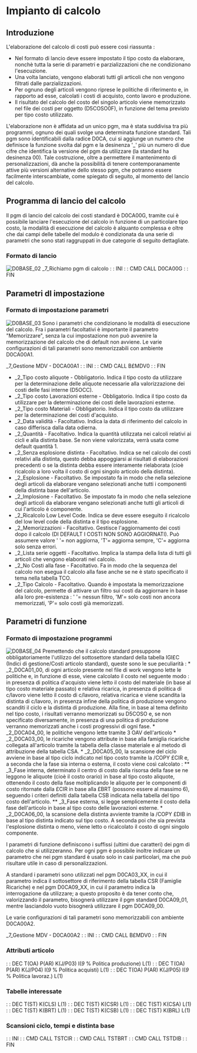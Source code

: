 # Impianto di calcolo
## Introduzione
L'elaborazione del calcolo di costi può essere così riassunta : 
 - Nel formato di lancio deve essere impostato il tipo costo da elaborare, nonchè tutta la serie di parametri e parzializzazioni che ne condizionano l'esecuzione.
 - Una volta lanciato, vengono elaborati tutti gli articoli che non vengono filtrati dalle parzializzazioni.
 - Per ognuno degli articoli vengono riprese le politiche di riferimento e, in rapporto ad esse, calcolati i costi di acquisto, conto lavoro e produzione.
 - Il risultato del calcolo del costo del singolo articolo viene memorizzato nel file dei costi per oggetto (D5COSO0F), in funzione del tema previsto per tipo costo utilizzato.

L'elaborazione non è affidata ad un unico pgm, ma è stata suddivisa tra più programmi, ognuno dei quali svolge una determinata funzione standard.
Tali pgm sono identificabili dalla radice D0CA, cui si aggiunge un numero che definisce la funzione svolta dal pgm e la desinenza '_' più un numero di due cifre che identifica la versione del pgm da utilizzare (la standard ha desinenza 00).
Tale costruzione, oltre a permettere il mantenimento di personalizzazioni, dà anche la possibilità di tenere contemporanamente attive più versioni alternative dello stesso pgm, che potranno essere facilmente interscambiate, come spiegato di seguito, al momento del lancio del calcolo.


## Programma di lancio del calcolo
Il pgm di lancio del calcolo dei costi standard è D0CA00G, tramite cui è possibile lanciare l'esecuzione del calcolo in funzione di un particolare tipo costo, la modalità di esecuzione del calcolo è alquanto complessa e oltre che dai campi delle tabelle del modulo è condizionata da una serie di parametri che sono stati raggruppati in due categorie di seguito dettagliate.

### Formato di lancio
![D0BASE_02](http://localhost:3000/immagini/MBDOC_OGG-P_D0CA00G/D0BASE_02.png)
_7_Richiamo pgm di calcolo
 :  : INI
 :  : CMD CALL D0CA00G
 :  : FIN

## Parametri dI impostazione
### Formato di impostazione parametri
![D0BASE_03](http://localhost:3000/immagini/MBDOC_OGG-P_D0CA00G/D0BASE_03.png)
Sono i parametri che condizionano le modalità di esecuzione del calcolo. Fra i parametri facoltativi è importante il parametro "Memorizzare", senza la cui impostazione non può avvenire la memorizzazione del calcolo che di default non avviene. Le varie configurazioni di tali parametri sono memorizzabili con ambiente D0CA00A1.

_7_Gestione MDV - D0CA00A1
 :  : INI
 :  : CMD CALL B£MDV0
 :  : FIN

 - _2_Tipo costo aliquote - Obbligatorio. Indica il tipo costo da utilizzare per la determinazione delle aliquote necessarie alla valorizzazione dei costi delle fasi interne (D5OCC).
 - _2_Tipo costo Lavorazioni esterne - Obbligatorio. Indica il tipo costo da utilizzare per la determinazione dei costi delle lavorazioni esterne.
 - _2_Tipo costo Materiali - Obbligatorio. Indica il tipo costo da utilizzare per la determinazione dei costi d'acquisto.
 - _2_Data validità - Facoltativo. Indica la data di riferimento del calcolo in caso differisca dalla data odierna.
 - _2_Quantità - Facoltativo. Indica la quantità utilizzata nei calcoli relativi ai cicli e alla distinta base. Se non viene valorizzata, verrà usata come default quantità 1.
 - _2_Senza esplosione distinta - Facoltativo. Indica se nel calcolo dei costi relativi alla distinta, questo debba appoggiarsi ai risultati di elaborazioni precedenti o se la distinta debba essere interamente rielaborata (cioè ricalcolo a loro volta il costo di ogni singolo articolo della distinta).
 - _2_Esplosione - Facoltativo. Se impostato fa in modo che nella selezione degli articoli da elaborare vengano selezionati anche tutti i componenti della distinta base dell'articolo.
 - _2_Implosione - Facoltativo. Se impostato fa in modo che nella selezione degli articoli da elaborare vengano selezionati anche tutti gli articoli di cui l'articolo è componente.
 - _2_Ricalcolo Low Level Code. Indica se deve essere eseguito il ricalcolo del low level code della distinta e il tipo esplosione.
 - _2_Memorizzazioni - Facoltativo. Gestisce l'aggiornamento dei costi dopo il calcolo (DI DEFAULT I COSTI NON SONO AGGIORNATI). Può assumere valore ' '= non aggiorna, 'T'= aggiorna sempre, 'C'= aggiorna solo senza errori.
 - _2_Lista serie oggetti - Facoltativo. Implica la stampa della lista di tutti gli articoli che vengono elaborati nel calcolo.
 - _2_No Costi alla fase - Facoltativo. Fa in modo che la sequenza del calcolo non esegua il calcolo alla fase anche se ne è stato specificato il tema nella tabella TCO.
 - _2_Tipo Calcolo - Facoltativo. Quando è impostata la memorizzazione del calcolo, permette di attivare un filtro sui costi da aggiornare in base alla loro pre-esistenza :  ' '= nessun filtro, 'M'= solo costi non ancora memorizzati, 'P'= solo costi già memorizzati.

## Parametri di funzione
### Formato di impostazione programmi
![D0BASE_04](http://localhost:3000/immagini/MBDOC_OGG-P_D0CA00G/D0BASE_04.png)
Premettendo che il calcolo standard presuppone obbligatoriamente l'utilizzo del sottosettore standard della tabella IGI£C (Indici di gestione/Costi articolo standard), queste sono le sue peculiarità : 
 \* _2_D0CA01_00, di ogni articolo presente nel file di work vengono lette le politiche e, in funzione di esse, viene calcolato il costo nel seguente modo :  in presenza di politica d'acquisto viene letto il costo del materiale (in base al tipo costo materiale passato) e relativa ricarica, in presenza di politica di c/lavoro viene letto il costo di c/lavoro, relativa ricarica e viene scandita la distinta di c/lavoro, in presenza infine della politica di produzione vengono scanditi il ciclo e la distinta di produzione. Alla fine, in base al tema definito nel tipo costo, i risultati verranno memorizzati su D5COSO e, se non specificato diversamente, in presenza di una politica di produzione verranno memorizzati anche i costi progressivi di ogni fase.
 \* _2_D0CA04_00, le politiche vengono lette tramite 3 OAV dell'articolo
 \* _2_D0CA03_00, le ricariche vengono attribute in base alla famiglia ricariche collegata all'articolo tramite la tabella della classe materiale e al metodo di attribuzione della tabella CSA.
 \* _2_D0CA05_00, la scansione del ciclo avviene in base al tipo ciclo indicato nel tipo costo tramite la /COPY £CIR e, a seconda che la fase sia interna o esterna, il costo viene così calcolato : 
 \*\* _3_Fase interna, determinato il centro di costo dalla risorsa della fase se ne leggono le aliquote (cioè il costo orario) in base al tipo costo aliquote, ottenendo il costo della fase moltiplicando le aliquote per le componenti di costo ritornate dalla £CIR in base alla £BRT (possono essere al massimo 6), seguendo i criteri definiti dalla tabella CSB indicata nella tabella del tipo costo dell'articolo.
 \*\* _3_Fase esterna, si legge semplicemente il costo della fase dell'articolo in base al tipo costo delle lavorazioni esterne.
 \* _2_D0CA06_00, la scansione della distinta avviente tramite la /COPY £DIB in base al tipo distinta indicato sul tipo costo. A seconda poi che sia prevista l'esplosione distinta o meno, viene letto o ricalcolato il costo di ogni singolo componente.

I parametri di funzione definiscono i suffissi (ultimi due caratteri) dei pgm di calcolo che si utilizzeranno.
Per ogni pgm è possibile inoltre indicare un parametro che nei pgm standard è usato solo in casi particolari, ma che può risultare utile in caso di personalizzazioni.

A standard i parametri sono utilizzati nel pgm D0CA03_XX, in cui il parametro indica il sottosettore di riferimento della tabella CSR (Famiglie Ricariche) e nel pgm D0CA09_XX, in cui il parametro indica la interrogazione da utilizzare; a questo proposito è da tener conto che, valorizzando il parametro, bisognerà utilizzare il pgm standard D0CA09_01, mentre lasciandolo vuoto bisognerà utilizzare il pgm D0CA09_00.

Le varie configurazioni di tali parametri sono memorizzabili con ambiente D0CA00A2.

_7_Gestione MDV - D0CA00A2
 :  : INI
 :  : CMD CALL B£MDV0
 :  : FIN

### Attributi articolo
 :  : DEC T(OA) P(AR) K(J/P03) I(_9_  % Politica produzione) L(1)
 :  : DEC T(OA) P(AR) K(J/P04) I(_9_  % Politica acquisti) L(1)
 :  : DEC T(OA) P(AR) K(J/P05) I(_9_  % Politica lavoraz.) L(1)

### Tabelle interessate
 :  : DEC T(ST) K(CLS) L(1)
 :  : DEC T(ST) K(CSR) L(1)
 :  : DEC T(ST) K(CSA) L(1)
 :  : DEC T(ST) K(BRT) L(1)
 :  : DEC T(ST) K(CSB) L(1)
 :  : DEC T(ST) K(BRL) L(1)

### Scansioni ciclo, tempi e distinta base
 :  : INI
 :  : CMD CALL TSTCIR
 :  : CMD CALL TSTBRT
 :  : CMD CALL TSTDIB
 :  : FIN
